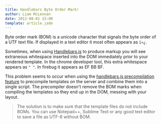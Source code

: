 ```yaml
---
title: Handlebars Byte Order Mark!
author: Liam McLennan
date: 2012-08-01 15:00
template: article.jade
---
```


Byte order mark (BOM) is a unicode character that signals the byte order of a UTF text file. If displayed in a text editor it most often appears as `ï»¿`. 

Sometimes, when using [Handlebars.js](http://handlebarsjs.com/) to produce markup you will see extraneous whitespace inserted into the DOM immediately prior to your rendered template. In the chrome developer tool, this extra whitespace appears as `" "`. In firebug it appears as EF BB BF.

This problem seems to occur when using the [handlebars.js precompilation feature](http://handlebarsjs.com/precompilation.html) to precompile templates on the server and combine them into a single script. The precompiler doesn't remove the BOM marks when compiling the templates so they end up in the DOM, messing with your layout. 

> The solution is to make sure that the template files do not include BOMs. You can use Notepad++, Sublime Text or any good text editor to save a file as UTF-8 without BOM. 